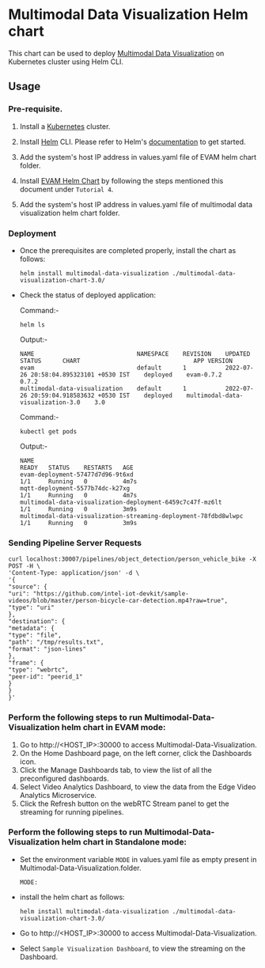 # Multimodal Data Visualization Helm chart 

This chart can be used to deploy [ Multimodal Data Visualization](https://www.intel.com/content/www/us/en/developer/articles/technical/multimodal-data-visualization.html) on Kubernetes cluster using Helm CLI.

## Usage

### Pre-requisite.

1. Install a [Kubernetes](https://kubernetes.io/docs/setup/production-environment/tools/kubeadm/create-cluster-kubeadm/) cluster. 
                        
2. Install [Helm](https://helm.sh) CLI. Please refer to Helm's [documentation](https://helm.sh/docs/) to get started.

3. Add the system's host IP address in values.yaml file of EVAM helm chart folder. 

4. Install [ EVAM Helm Chart](https://www.intel.com/content/www/us/en/developer/articles/technical/video-analytics-service.html) by following the steps mentioned this document under `Tutorial 4`. 

5. Add the system's host IP address in values.yaml file of multimodal data visualization helm chart folder. 

### Deployment

- Once the prerequisites are completed properly, install the chart as follows:

   ```console
   helm install multimodal-data-visualization ./multimodal-data-visualization-chart-3.0/
   ```
- Check the status of deployed application:

   Command:-

   ```console
   helm ls
   ```

   Output:-

   ```console
   NAME                             NAMESPACE    REVISION    UPDATED                                    STATUS      CHART                                APP VERSION
   evam                             default      1           2022-07-26 20:58:04.895323101 +0530 IST    deployed    evam-0.7.2                           0.7.2      
   multimodal-data-visualization    default      1           2022-07-26 20:59:04.918583632 +0530 IST    deployed    multimodal-data-visualization-3.0    3.0  
   ```
   Command:- 

   ```console
   kubectl get pods  
   ```
   Output:-

   ```console
   NAME                                                              READY   STATUS    RESTARTS   AGE
   evam-deployment-57477d7d96-9t6xd                                  1/1     Running   0          4m7s
   mqtt-deployment-5577b74dc-k27xg                                   1/1     Running   0          4m7s
   multimodal-data-visualization-deployment-6459c7c47f-mz6lt         1/1     Running   0          3m9s
   multimodal-data-visualization-streaming-deployment-78fdbd8wlwpc   1/1     Running   0          3m9s
   ```

### Sending Pipeline Server Requests
  
   ```console
   curl localhost:30007/pipelines/object_detection/person_vehicle_bike -X POST -H \
   'Content-Type: application/json' -d \
   '{
   "source": {
   "uri": "https://github.com/intel-iot-devkit/sample-videos/blob/master/person-bicycle-car-detection.mp4?raw=true",
   "type": "uri"
   },
   "destination": {
   "metadata": {
   "type": "file",
   "path": "/tmp/results.txt",
   "format": "json-lines"
   },
   "frame": {
   "type": "webrtc",
   "peer-id": "peerid_1"
   }
   }
   }'
   ```
### Perform the following steps to run Multimodal-Data-Visualization helm chart in EVAM mode:
1. Go to http://<HOST_IP>:30000 to access Multimodal-Data-Visualization.
2. On the Home Dashboard page, on the left corner, click the Dashboards icon.
3. Click the Manage Dashboards tab, to view the list of all the preconfigured dashboards.
4. Select Video Analytics Dashboard, to view the data from the Edge Video Analytics Microservice.
5. Click the Refresh button on the webRTC Stream panel to get the streaming for running pipelines.  

### Perform the following steps to run Multimodal-Data-Visualization helm chart in Standalone mode:

- Set the environment variable `MODE` in values.yaml file as empty present in Multimodal-Data-Visualization.folder.

   ```console
   MODE: 
   ```
- install the helm chart as follows:

   ```console
   helm install multimodal-data-visualization ./multimodal-data-visualization-chart-3.0/
   ```
 - Go to http://<HOST_IP>:30000 to access Multimodal-Data-Visualization. 
 
 - Select `Sample Visualization Dashboard`, to view the streaming on the Dashboard.
